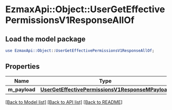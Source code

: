 # EzmaxApi::Object::UserGetEffectivePermissionsV1ResponseAllOf

## Load the model package
```perl
use EzmaxApi::Object::UserGetEffectivePermissionsV1ResponseAllOf;
```

## Properties
Name | Type | Description | Notes
------------ | ------------- | ------------- | -------------
**m_payload** | [**UserGetEffectivePermissionsV1ResponseMPayload**](UserGetEffectivePermissionsV1ResponseMPayload.md) |  | 

[[Back to Model list]](../README.md#documentation-for-models) [[Back to API list]](../README.md#documentation-for-api-endpoints) [[Back to README]](../README.md)


